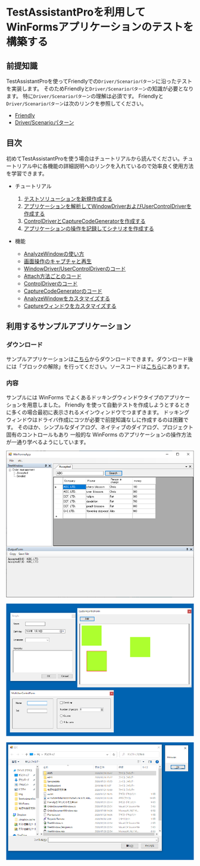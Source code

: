 # TestAssistantProを利用してWinFormsアプリケーションのテストを構築する

## 前提知識
TestAssistantProを使ってFriendlyでの`Driver/Scenarioパターン`に沿ったテストを実装します。
そのためFriendlyと`Driver/Scenarioパターン`の知識が必要となります。
特に`Driver/Scenarioパターン`の理解は必須です。
Friendlyと`Driver/Scenarioパターン`は次のリンクを参照してください。

+ [Friendly](https://github.com/Codeer-Software/Friendly/blob/master/README.jp.md)
+ [Driver/Scenarioパターン](https://github.com/Codeer-Software/Friendly/blob/master/TestAutomationDesign.jp.md)

## 目次
初めてTestAssistantProを使う場合はチュートリアルから読んでください。チュートリアル中に各機能の詳細説明へのリンクを入れているので効率良く使用方法を学習できます。

- チュートリアル
  1. [テストソリューションを新規作成する](tutorial/Sln.md)
  2. [アプリケーションを解析してWindowDriverおよびUserControlDriverを作成する](tutorial/WindowDriver.md)
  3. [ControlDriverとCaptureCodeGeneratorを作成する](tutorial/ControlDriver.md)
  4. [アプリケーションの操作を記録してシナリオを作成する](tutorial/Scenario.md)

- 機能
  - [AnalyzeWindowの使い方](feature/AnalyzeWindow.md)
  - [画面操作のキャプチャと再生](feature/CaptureAndExecute.md)
  - [WindowDriver/UserControlDriverのコード](feature/GeneratedCode.md)
  - [Attach方法ごとのコード](feature/Attach.md)
  - [ControlDriverのコード](feature/ControlDriver.md)
  - [CaptureCodeGeneratorのコード](feature/CaptureCodeGenerator.md)
  - [AnalyzeWindowをカスタマイズする](feature/CustomizeAnalyzeWindow.md)
  - [Captureウィンドウをカスタマイズする](feature/CustomizeCaptureWindow.md)
 
## 利用するサンプルアプリケーション
### ダウンロード
サンプルアプリケーションは[こちら](https://github.com/Codeer-Software/TestAssistantPro.Manual/releases/download/ver0.1/WinFormApp.zip)からダウンロードできます。ダウンロード後には「ブロックの解除」を行ってください。ソースコードは[こちら](WinFormsApp)にあります。

### 内容
サンプルには WinForms でよくあるドッキングウィンドウタイプのアプリケーションを用意しました。
Friendly を使って自動テストを作成しようとするときに多くの場合最初に表示されるメインウィンドウでつまずきます。
ドッキングウィンドウはドライバ作成にコツが必要で前提知識なしに作成するのは困難です。
そのほか、シンプルなダイアログ、ネイティブのダイアログ、プロジェクト固有のコントロールもあり
一般的な WinForms のアプリケーションの操作方法が一通り学べるようにしています。

![MainFrame.png](Img/MainFrame.png)

![SampleDialogs.png](Img/SampleDialogs.png)

![NativeWindows.png](Img/NativeWindows.png)

